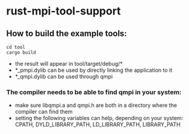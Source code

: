 # rust-mpi-tool-support

## How to build the example tools:
```
cd tool
cargo build
```
- the result will appear in tool/target/debug/*
- \*\_pmpi.dylib can be used by directly linking the application to it
- \*\_qmpi.dylib can be used through qmpi

### The compiler needs to be able to find qmpi in your system:
+ make sure libqmpi.a and qmpi.h are both in a directory where the compiler can find them
+ setting the following variables can help, depending on your system: CPATH, DYLD_LIBRARY_PATH, LD_LIBRARY_PATH, LIBRARY_PATH
